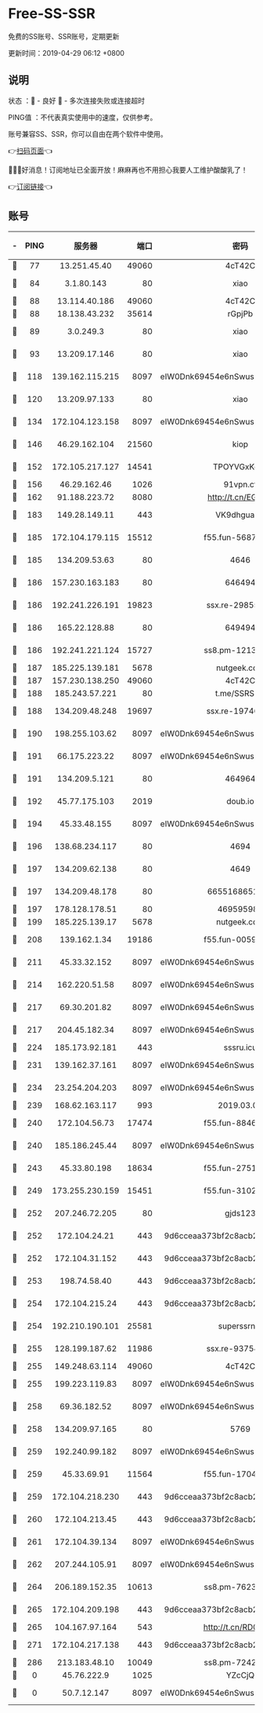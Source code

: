 # Free-SS-SSR

免费的SS账号、SSR账号，定期更新

更新时间：2019-04-29 06:12 +0800

## 说明

状态     ：🙂 - 良好 🙁 - 多次连接失败或连接超时

PING值   ：不代表真实使用中的速度，仅供参考。

账号兼容SS、SSR，你可以自由在两个软件中使用。

👉[扫码页面](https://liesauer.github.io/Free-SS-SSR/)👈

🎉🎉🎉好消息！订阅地址已全面开放！麻麻再也不用担心我要人工维护酸酸乳了！

👉[订阅链接](https://www.liesauer.net/yogurt/subscribe?ACCESS_TOKEN=DAYxR3mMaZAsaqUb)👈

## 账号

|-|PING|服务器|端口|密码|加密方式|区域|
|:----:|:----:|:-----:|-----:|:----:|:----:|:----:|
|🙂|77|13.251.45.40|49060|4cT42C|chacha20|SG|
|🙂|84|3.1.80.143|80|xiao|aes-128-ctr|SG|
|🙂|88|13.114.40.186|49060|4cT42C|chacha20|JP|
|🙂|88|18.138.43.232|35614|rGpjPb|rc4-md5|SG|
|🙂|89|3.0.249.3|80|xiao|aes-128-ctr|SG|
|🙂|93|13.209.17.146|80|xiao|aes-128-ctr|KR|
|🙂|118|139.162.115.215|8097|eIW0Dnk69454e6nSwuspv9DmS201tQ0D|aes-256-cfb|JP|
|🙂|120|13.209.97.133|80|xiao|aes-128-ctr|KR|
|🙂|134|172.104.123.158|8097|eIW0Dnk69454e6nSwuspv9DmS201tQ0D|aes-256-cfb|JP|
|🙂|146|46.29.162.104|21560|kiop|aes-128-ctr|RU|
|🙂|152|172.105.217.127|14541|TPOYVGxKglpi|aes-256-cfb|JP|
|🙂|156|46.29.162.46|1026|91vpn.cf|rc4-md5|RU|
|🙂|162|91.188.223.72|8080|http://t.cn/EGJIyrl|rc4-md5|RU|
|🙂|183|149.28.149.11|443|VK9dhgualsL|aes-256-cfb|SG|
|🙂|185|172.104.179.115|15512|f55.fun-56873833|aes-256-cfb|SG|
|🙂|185|134.209.53.63|80|4646|aes-256-cfb|US|
|🙂|186|157.230.163.183|80|646494|aes-256-cfb|US|
|🙂|186|192.241.226.191|19823|ssx.re-29855712|aes-256-cfb|US|
|🙂|186|165.22.128.88|80|649494|aes-256-cfb|US|
|🙂|186|192.241.221.124|15727|ss8.pm-12130546|aes-256-cfb|US|
|🙂|187|185.225.139.181|5678|nutgeek.com|rc4-md5|US|
|🙂|187|157.230.138.250|49060|4cT42C|chacha20|US|
|🙂|188|185.243.57.221|80|t.me/SSRSUB|rc4-md5|US|
|🙂|188|134.209.48.248|19697|ssx.re-19746019|aes-256-cfb|US|
|🙂|190|198.255.103.62|8097|eIW0Dnk69454e6nSwuspv9DmS201tQ0D|aes-256-cfb|US|
|🙂|191|66.175.223.22|8097|eIW0Dnk69454e6nSwuspv9DmS201tQ0D|aes-256-cfb|US|
|🙂|191|134.209.5.121|80|464964|aes-256-cfb|US|
|🙂|192|45.77.175.103|2019|doub.io|aes-128-ctr|SG|
|🙂|194|45.33.48.155|8097|eIW0Dnk69454e6nSwuspv9DmS201tQ0D|aes-256-cfb|US|
|🙂|196|138.68.234.117|80|4694|aes-256-cfb|US|
|🙂|197|134.209.62.138|80|4649|aes-256-cfb|US|
|🙂|197|134.209.48.178|80|6655168651651|aes-256-cfb|US|
|🙂|197|178.128.178.51|80|469595985|chacha20|US|
|🙂|199|185.225.139.17|5678|nutgeek.com|rc4-md5|US|
|🙂|208|139.162.1.34|19186|f55.fun-00594492|aes-256-cfb|SG|
|🙂|211|45.33.32.152|8097|eIW0Dnk69454e6nSwuspv9DmS201tQ0D|aes-256-cfb|US|
|🙂|214|162.220.51.58|8097|eIW0Dnk69454e6nSwuspv9DmS201tQ0D|aes-256-cfb|US|
|🙂|217|69.30.201.82|8097|eIW0Dnk69454e6nSwuspv9DmS201tQ0D|aes-256-cfb|US|
|🙂|217|204.45.182.34|8097|eIW0Dnk69454e6nSwuspv9DmS201tQ0D|aes-256-cfb|US|
|🙂|224|185.173.92.181|443|sssru.icu|rc4-md5|RU|
|🙂|231|139.162.37.161|8097|eIW0Dnk69454e6nSwuspv9DmS201tQ0D|aes-256-cfb|SG|
|🙂|234|23.254.204.203|8097|eIW0Dnk69454e6nSwuspv9DmS201tQ0D|aes-256-cfb|US|
|🙂|239|168.62.163.117|993|2019.03.07|rc4-md5|US|
|🙂|240|172.104.56.73|17474|f55.fun-88467380|aes-256-cfb|SG|
|🙂|240|185.186.245.44|8097|eIW0Dnk69454e6nSwuspv9DmS201tQ0D|aes-256-cfb|NL|
|🙂|243|45.33.80.198|18634|f55.fun-27519261|aes-256-cfb|US|
|🙂|249|173.255.230.159|15451|f55.fun-31029916|aes-256-cfb|US|
|🙂|252|207.246.72.205|80|gjds123|aes-256-cfb|US|
|🙂|252|172.104.24.21|443|9d6cceaa373bf2c8acb22e60b6a58be6|aes-256-cfb|US|
|🙂|252|172.104.31.152|443|9d6cceaa373bf2c8acb22e60b6a58be6|aes-256-cfb|US|
|🙂|253|198.74.58.40|443|9d6cceaa373bf2c8acb22e60b6a58be6|aes-256-cfb|US|
|🙂|254|172.104.215.24|443|9d6cceaa373bf2c8acb22e60b6a58be6|aes-256-cfb|US|
|🙂|254|192.210.190.101|25581|superssrnet|aes-256-cfb|US|
|🙂|255|128.199.187.62|11986|ssx.re-93754153|aes-256-cfb|SG|
|🙂|255|149.248.63.114|49060|4cT42C|chacha20|CA|
|🙂|255|199.223.119.83|8097|eIW0Dnk69454e6nSwuspv9DmS201tQ0D|aes-256-cfb|US|
|🙂|258|69.36.182.52|8097|eIW0Dnk69454e6nSwuspv9DmS201tQ0D|aes-256-cfb|US|
|🙂|258|134.209.97.165|80|5769|aes-256-cfb|SG|
|🙂|259|192.240.99.182|8097|eIW0Dnk69454e6nSwuspv9DmS201tQ0D|aes-256-cfb|US|
|🙂|259|45.33.69.91|11564|f55.fun-17042232|aes-256-cfb|US|
|🙂|259|172.104.218.230|443|9d6cceaa373bf2c8acb22e60b6a58be6|aes-256-cfb|US|
|🙂|260|172.104.213.45|443|9d6cceaa373bf2c8acb22e60b6a58be6|aes-256-cfb|US|
|🙂|261|172.104.39.134|8097|eIW0Dnk69454e6nSwuspv9DmS201tQ0D|aes-256-cfb|SG|
|🙂|262|207.244.105.91|8097|eIW0Dnk69454e6nSwuspv9DmS201tQ0D|aes-256-cfb|US|
|🙂|264|206.189.152.35|10613|ss8.pm-76236215|aes-256-cfb|SG|
|🙂|265|172.104.209.198|443|9d6cceaa373bf2c8acb22e60b6a58be6|aes-256-cfb|US|
|🙂|265|104.167.97.164|543|http://t.cn/RD0D7sx|rc4-md5|CA|
|🙂|271|172.104.217.138|443|9d6cceaa373bf2c8acb22e60b6a58be6|aes-256-cfb|US|
|🙂|286|213.183.48.10|10049|ss8.pm-72420225|rc4-md5|RU|
|🙁|0|45.76.222.9|1025|YZcCjQ|rc4-md5|JP|
|🙁|0|50.7.12.147|8097|eIW0Dnk69454e6nSwuspv9DmS201tQ0D|aes-256-cfb|BR|
